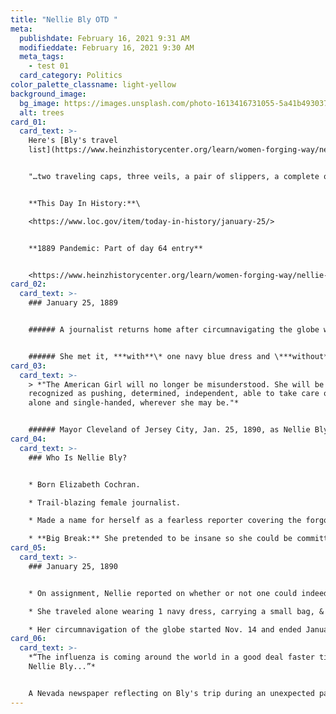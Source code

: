 ```yaml
---
title: "Nellie Bly OTD "
meta:
  publishdate: February 16, 2021 9:31 AM
  modifieddate: February 16, 2021 9:30 AM
  meta_tags:
    - test 01
  card_category: Politics
color_palette_classname: light-yellow
background_image:
  bg_image: https://images.unsplash.com/photo-1613416731055-5a41b4930378?ixid=MXwxMjA3fDB8MHxwaG90by1wYWdlfHx8fGVufDB8fHw%3D&ixlib=rb-1.2.1&auto=format&fit=crop&w=634&q=80
  alt: trees
card_01:
  card_text: >-
    Here's [Bly's travel
    list](https://www.heinzhistorycenter.org/learn/women-forging-way/nellie-bly-around-the-world):


    "…two traveling caps, three veils, a pair of slippers, a complete outfit of toilet articles, ink-stand, pens, pencils, and copy-paper, pins, needles and thread, a dressing gown, a tennis blazer, a small flask and a drinking cup, several complete changes of underwear, a liberal supply of handkerchiefs and fresh ruchings and most bulky and uncompromising of all, a jar of cold cream to keep my face from chapping in the varied climates I should encounter."


    **This Day In History:**\

    <https://www.loc.gov/item/today-in-history/january-25/>


    **1889 Pandemic: Part of day 64 entry**


    <https://www.heinzhistorycenter.org/learn/women-forging-way/nellie-bly-around-the-world>
card_02:
  card_text: >-
    ### January 25, 1889


    ###### A journalist returns home after circumnavigating the globe with a special goal.


    ###### She met it, ***with**\* one navy blue dress and \***without*** a chaperone - igniting headlines around the world and sidestepping a global pandemic.
card_03:
  card_text: >-
    > *"The American Girl will no longer be misunderstood. She will be
    recognized as pushing, determined, independent, able to take care of herself
    alone and single-handed, wherever she may be."*


    ###### Mayor Cleveland of Jersey City, Jan. 25, 1890, as Nellie Bly arrived at her final stop after attempting her goal to travel the world in less than 80 days; she did it in 72.
card_04:
  card_text: >-
    ### Who Is Nellie Bly?


    * Born Elizabeth Cochran.

    * Trail-blazing female journalist.

    * Made a name for herself as a fearless reporter covering the forgotten: the poor & mentally ill.

    * **Big Break:** She pretended to be insane so she could be committed to a notorious asylum - Blackwell's Island. She spent 10 days inside the institution & exposed abusive conditions.
card_05:
  card_text: >-
    ### January 25, 1890


    * On assignment, Nellie reported on whether or not one could indeed travel "Around The World in 80 Days" (a famous fiction book).

    * She traveled alone wearing 1 navy dress, carrying a small bag, & using every form of transport available: ship, train, rickshaw, horse, etc.

    * Her circumnavigation of the globe started Nov. 14 and ended January 25 - in **72 days, 6 hours.**
card_06:
  card_text: >-
    *“The influenza is coming around the world in a good deal faster time than
    Nellie Bly...”*


    A Nevada newspaper reflecting on Bly's trip during an unexpected pandemic of 1889. The pandemic, caused by the "Russian" or "Asiatic" flu, impacted travel for many and caused symptoms including fever, cough, headache, and fatigue; more serious cases resulted in pneumonia or heart failure.
---
```

